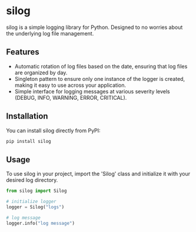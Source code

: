 # silog

silog is a simple logging library for Python. Designed to no worries about the underlying log file management.

## Features

- Automatic rotation of log files based on the date, ensuring that log files are organized by day.
- Singleton pattern to ensure only one instance of the logger is created, making it easy to use across your application.
- Simple interface for logging messages at various severity levels (DEBUG, INFO, WARNING, ERROR, CRITICAL).

## Installation

You can install silog directly from PyPI:

```bash
pip install silog
```

## Usage

To use silog in your project, import the 'Silog' class and initialize it with your desired log directory.
```python
from silog import Silog

# initialize logger
logger = Silog("logs")

# log message
logger.info("log message")
```